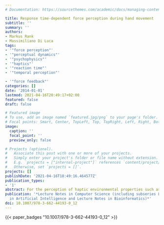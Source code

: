 ```yaml
---
# Documentation: https://sourcethemes.com/academic/docs/managing-content/

title: Response time-dependent force perception during hand movement
subtitle: ''
summary: ''
authors:
- Markus Rank
- Massimiliano Di Luca
tags:
- '"force perception"'
- '"perceptual dynamics"'
- '"psychophysics"'
- '"haptics"'
- '"reaction time"'
- '"temporal perception"'

- '"force feedback"'
categories: []
date: '2014-01-01'
lastmod: 2021-04-16T20:49:17+02:00
featured: false
draft: false

# Featured image
# To use, add an image named `featured.jpg/png` to your page's folder.
# Focal points: Smart, Center, TopLeft, Top, TopRight, Left, Right, BottomLeft, Bottom, BottomRight.
image:
  caption: ''
  focal_point: ''
  preview_only: false

# Projects (optional).
#   Associate this post with one or more of your projects.
#   Simply enter your project's folder or file name without extension.
#   E.g. `projects = ["internal-project"]` references `content/project/deep-learning/index.md`.
#   Otherwise, set `projects = []`.
projects: []
publishDate: '2021-04-16T18:49:16.464577Z'
publication_types:
- '1'
abstract: For the perception of haptic environmental properties such as stiffness, damping, or inertia, estimates of force and movement must be combined continuously over time. We investigate the relations between sensitivity of perceptual judgments about force and the time a perceptual response is given with different types of hand movements. Portions of response data are selected according to their response time and psychometric functions are fitted. In this way, we can estimate time-dependent JND and PSE functions. We show that the JND is different depending on which portion on the response time data it is based on. The JND follows the same pattern for responses given after 650 ms irrespective of the movement performed. Furthermore, we find that forces are consistently overestimated during movement.
publication: '*Lecture Notes in Computer Science (including subseries Lecture Notes
  in Artificial Intelligence and Lecture Notes in Bioinformatics)*'
doi: 10.1007/978-3-662-44193-0_12
---
```


{{< paper_badges "10.1007/978-3-662-44193-0_12" >}}
